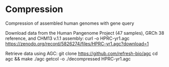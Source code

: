 # Compression
Compression of assembled human genomes with gene query


Download data from the Human Pangenome Project (47 samples), GRCh 38 reference, and CHM13 v.1.1 assembly:
curl -o HPRC-yr1.agc https://zenodo.org/record/5826274/files/HPRC-yr1.agc?download=1

Retrieve data using AGC:
git clone https://github.com/refresh-bio/agc
cd agc && make
./agc getcol -o ./decompressed HPRC-yr1.agc

